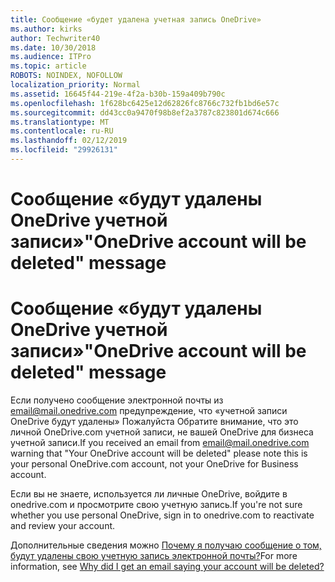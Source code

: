 ```yaml
---
title: Сообщение «будет удалена учетная запись OneDrive»
ms.author: kirks
author: Techwriter40
ms.date: 10/30/2018
ms.audience: ITPro
ms.topic: article
ROBOTS: NOINDEX, NOFOLLOW
localization_priority: Normal
ms.assetid: 16645f44-219e-4f2a-b30b-159a409b790c
ms.openlocfilehash: 1f628bc6425e12d62826fc8766c732fb1bd6e57c
ms.sourcegitcommit: dd43cc0a9470f98b8ef2a3787c823801d674c666
ms.translationtype: MT
ms.contentlocale: ru-RU
ms.lasthandoff: 02/12/2019
ms.locfileid: "29926131"
---
```

# <a name="onedrive-account-will-be-deleted-message"></a><span data-ttu-id="11466-102">Сообщение «будут удалены OneDrive учетной записи»</span><span class="sxs-lookup"><span data-stu-id="11466-102">"OneDrive account will be deleted" message</span></span>

# <a name="onedrive-account-will-be-deleted-message"></a><span data-ttu-id="11466-103">Сообщение «будут удалены OneDrive учетной записи»</span><span class="sxs-lookup"><span data-stu-id="11466-103">"OneDrive account will be deleted" message</span></span>

<span data-ttu-id="11466-104">Если получено сообщение электронной почты из email@mail.onedrive.com предупреждение, что «учетной записи OneDrive будут удалены» Пожалуйста Обратите внимание, что это личной OneDrive.com учетной записи, не вашей OneDrive для бизнеса учетной записи.</span><span class="sxs-lookup"><span data-stu-id="11466-104">If you received an email from email@mail.onedrive.com warning that "Your OneDrive account will be deleted" please note this is your personal OneDrive.com account, not your OneDrive for Business account.</span></span> 
  
<span data-ttu-id="11466-105">Если вы не знаете, используется ли личные OneDrive, войдите в onedrive.com и просмотрите свою учетную запись.</span><span class="sxs-lookup"><span data-stu-id="11466-105">If you're not sure whether you use personal OneDrive, sign in to onedrive.com to reactivate and review your account.</span></span>
  
<span data-ttu-id="11466-106">Дополнительные сведения можно [Почему я получаю сообщение о том, будут удалены свою учетную запись электронной почты?](https://go.microsoft.com/fwlink/?linkid=2036151&amp;clcid=0x409)</span><span class="sxs-lookup"><span data-stu-id="11466-106">For more information, see [Why did I get an email saying your account will be deleted?](https://go.microsoft.com/fwlink/?linkid=2036151&amp;clcid=0x409)</span></span>
  

